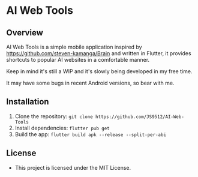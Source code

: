 # AI Web Tools

## Overview

AI Web Tools is a simple mobile application inspired by https://github.com/steven-kamanga/Brain and written in Flutter, it provides shortcuts to popular AI websites in a comfortable manner.

Keep in mind it's still a WIP and it's slowly being developed in my free time.

It may have some bugs in recent Android versions, so bear with me.


## Installation

1. Clone the repository: `git clone https://github.com/JS9512/AI-Web-Tools`
2. Install dependencies: `flutter pub get`
3. Build the app: `flutter build apk --release --split-per-abi`

## License

- This project is licensed under the MIT License.
